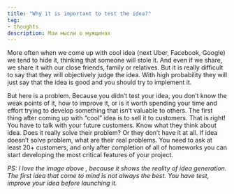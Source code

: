 ```yaml
---
title: "Why it is important to test the idea?"
tag:
- thoughts
description: Мои мысли о мужщинах
---
```

More often when we come up with cool idea (next Uber, Facebook, Google) we tend to hide it, thinking that someone will stole it. And even if we share, we share it with our close friends, family or relatives. But it is really difficult to say that they will objectively judge the idea. With high probability they will just say that the idea is good and you should try to implement it.

But here is a problem. Because you didn’t test your idea, you don’t know the weak points of it, how to improve it, or is it worth spending your time and effort trying to develop something that isn’t valuable to others.
The first thing after coming up with “cool” idea is to sell it to customers. That is right! You have to talk with your future customers. Know what they think about idea. Does it really solve their problem? Or they don’t have it at all. If idea doesn’t solve problem, what are their real problems. You need to ask at least 20+ customers, and only after completion of all of homeworks you can start developing the most critical features of your project.

_PS: I love the image above , because it shows the reality of idea generation. The first idea that come to mind is not always the best. You have test, improve your idea before launching it._